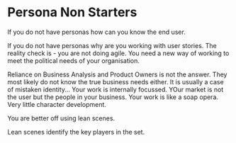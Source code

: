 # Persona Non Starters

If you do not have personas how can you know the end user.

If you do not have personas why are you working with user stories. The reality check is - you are not doing agile. You need a new way of working to meet the political needs of your organisation.

Reliance on Business Analysis and Product Owners is not the answer. They most likely do not know the true business needs either. It is usually a case of mistaken identity... Your work is internally focussed. YOur market is not the user but the people in your business. Your work is like a soap opera. Very little character development.

You are better off using lean scenes.

Lean scenes identify the key players in the set.
